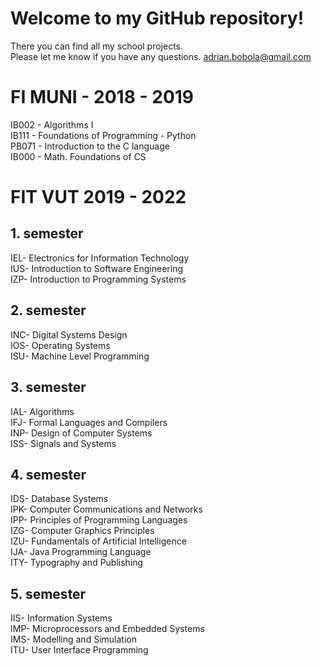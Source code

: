 # Welcome to my GitHub repository!
There you can find all my school projects. <br>Please let me know if you have any questions.
adrian.bobola@gmail.com

# FI MUNI - 2018 - 2019

IB002 - Algorithms I<br>
IB111 - Foundations of Programming - Python<br>
PB071 - Introduction to the C language<br>
IB000 - Math. Foundations of CS<br>

# FIT VUT 2019 - 2022

## 1. semester

IEL-	Electronics for Information Technology<br>
IUS-	Introduction to Software Engineering<br>
IZP-	Introduction to Programming Systems<br>

## 2. semester

INC-	Digital Systems Design<br>
IOS-	Operating Systems<br>
ISU-	Machine Level Programming<br>

## 3. semester

IAL-	Algorithms<br>
IFJ-	Formal Languages and Compilers<br>
INP-	Design of Computer Systems<br>
ISS-	Signals and Systems<br>

## 4. semester

IDS-	Database Systems<br>
IPK-	Computer Communications and Networks<br>
IPP-	Principles of Programming Languages<br>
IZG-	Computer Graphics Principles<br>
IZU-	Fundamentals of Artificial Intelligence<br>
IJA-	Java Programming Language<br>
ITY-	Typography and Publishing<br>

## 5. semester

IIS-	Information Systems<br>
IMP-	Microprocessors and Embedded Systems<br>
IMS-	Modelling and Simulation<br>
ITU-	User Interface Programming<br>
